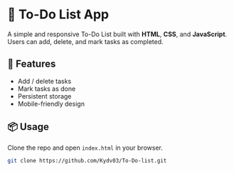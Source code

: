 # 📝 To-Do List App

A simple and responsive To-Do List built with **HTML**, **CSS**, and **JavaScript**. Users can add, delete, and mark tasks as completed. 

## 🚀 Features
- Add / delete tasks
- Mark tasks as done
- Persistent storage
- Mobile-friendly design

## 📦 Usage
Clone the repo and open `index.html` in your browser.

```bash
git clone https://github.com/Kydv03/To-Do-list.git
